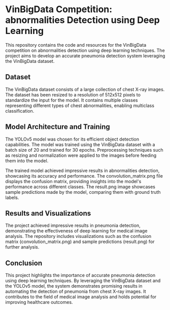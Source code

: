 # VinBigData Competition: abnormalities Detection using Deep Learning
This repository contains the code and resources for the VinBigData competition on abnormalities detection using deep learning techniques. The project aims to develop an accurate pneumonia detection system leveraging the VinBigData dataset.

## Dataset
The VinBigData dataset consists of a large collection of chest X-ray images. The dataset has been resized to a resolution of 512x512 pixels to standardize the input for the model. It contains multiple classes representing different types of chest abnormalities, enabling multiclass classification.

## Model Architecture and Training
The YOLOv5 model was chosen for its efficient object detection capabilities. The model was trained using the VinBigData dataset with a batch size of 20 and trained for 30 epochs. Preprocessing techniques such as resizing and normalization were applied to the images before feeding them into the model.

The trained model achieved impressive results in abnormalities detection, showcasing its accuracy and performance. The convolution_matrix.png file displays the confusion matrix, providing insights into the model's performance across different classes. The result.png image showcases sample predictions made by the model, comparing them with ground truth labels.

## Results and Visualizations
The project achieved impressive results in pneumonia detection, demonstrating the effectiveness of deep learning for medical image analysis. The repository includes visualizations such as the confusion matrix (convolution_matrix.png) and sample predictions (result.png) for further analysis.

## Conclusion
This project highlights the importance of accurate pneumonia detection using deep learning techniques. By leveraging the VinBigData dataset and the YOLOv5 model, the system demonstrates promising results in automating the detection of pneumonia from chest X-ray images. It contributes to the field of medical image analysis and holds potential for improving healthcare outcomes.
